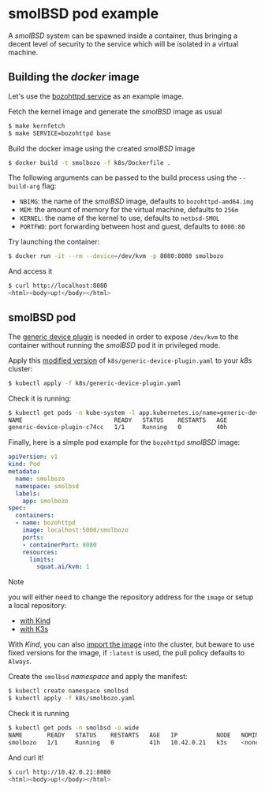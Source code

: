 # smolBSD pod example

A _smolBSD_ system can be spawned inside a container, thus bringing a decent level of security to the service which will be isolated in a virtual machine.  

## Building the _docker_ image

Let's use the [bozohttpd service][0] as an example image.

Fetch the kernel image and generate the _smolBSD_ image as usual

```sh
$ make kernfetch
$ make SERVICE=bozohttpd base
```
Build the docker image using the created _smolBSD_ image

```sh
$ docker build -t smolbozo -f k8s/Dockerfile .
```
The following arguments can be passed to the build process using the `--build-arg` flag:

* `NBIMG`: the name of the _smolBSD_ image, defaults to `bozohttpd-amd64.img`
* `MEM`: the amount of memory for the virtual machine, defaults to `256m`
* `KERNEL`: the name of the kernel to use, defaults to `netbsd-SMOL`
* `PORTFWD`: port forwarding between host and guest, defaults to `8080:80`

Try launching the container:
```sh
$ docker run -it --rm --device=/dev/kvm -p 8080:8080 smolbozo
```
And access it
```sh
$ curl http://localhost:8080
<html><body>up!</body></html>
```

## smolBSD pod

The [generic device plugin][1] is needed in order to expose `/dev/kvm` to the container without running the _smolBSD_ pod it in privileged mode.

Apply this [modified version][2] of `k8s/generic-device-plugin.yaml` to your _k8s_ cluster:

```sh
$ kubectl apply -f k8s/generic-device-plugin.yaml
```
Check it is running:
```sh
$ kubectl get pods -n kube-system -l app.kubernetes.io/name=generic-device-plugin
NAME                          READY   STATUS    RESTARTS   AGE
generic-device-plugin-c74cc   1/1     Running   0          40h
```

Finally, here is a simple pod example for the `bozohttpd` _smolBSD_ image:

```yaml
apiVersion: v1
kind: Pod
metadata:
  name: smolbozo
  namespace: smolbsd
  labels:
    app: smolbozo
spec:
  containers:
  - name: bozohttpd
    image: localhost:5000/smolbozo
    ports:
    - containerPort: 8080
    resources:
      limits:
        squat.ai/kvm: 1
```
> [!note]
> you will either need to change the repository address for the `image` or setup a local repository:
> * [with Kind][3]
> * [with K3s][4]
>
> With _Kind_, you can also [import the image][5] into the cluster, but beware to use fixed versions for the image, if `:latest` is used, the pull policy defaults to `Always`.

Create the `smolbsd` _namespace_ and apply the manifest:
```sh
$ kubectl create namespace smolbsd
$ kubectl apply -f k8s/smolbozo.yaml
```
Check it is running
```sh
$ kubectl get pods -n smolbsd -o wide
NAME       READY   STATUS    RESTARTS   AGE   IP           NODE   NOMINATED NODE   READINESS GATES
smolbozo   1/1     Running   0          41h   10.42.0.21   k3s    <none>           <none>
```
And curl it!
```sh
$ curl http://10.42.0.21:8080
<html><body>up!</body></html>
 ```

[0]: https://github.com/NetBSDfr/smolBSD/tree/main/service/bozohttpd
[1]: https://github.com/squat/generic-device-plugin
[2]: https://github.com/NetBSDfr/smolBSD/blob/main/k8s/generic-device-plugin.yaml
[3]: https://kind.sigs.k8s.io/docs/user/local-registry/
[4]: https://docs.k3s.io/installation/private-registry
[5]: https://kind.sigs.k8s.io/docs/user/quick-start/#loading-an-image-into-your-cluster
